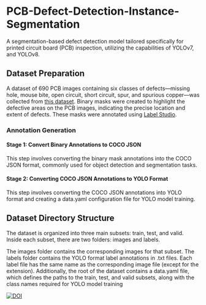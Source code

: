 # PCB-Defect-Detection-Instance-Segmentation
A segmentation-based defect detection model tailored specifically for printed circuit board (PCB) inspection, utilizing the capabilities of YOLOv7, and YOLOv8.

## Dataset Preparation
A dataset of 690 PCB images containing six classes of defects—missing hole, mouse bite, open circuit, short circuit, spur, and spurious copper—was collected from [this dataset](https://robotics.pkusz.edu.cn/resources/datasetENG/). Binary masks were created to highlight the defective areas on the PCB images, indicating the precise location and extent of defects. These masks were annotated using [Label Studio](https://labelstud.io/).

### Annotation Generation
#### Stage 1: Convert Binary Annotations to COCO JSON
This step involves converting the binary mask annotations into the COCO JSON format, commonly used for object detection and segmentation tasks.

#### Stage 2: Converting COCO JSON Annotations to YOLO Format
This step involves converting the COCO JSON annotations into YOLO format and creating a data.yaml configuration file for YOLO model training.

## Dataset Directory Structure
The dataset is organized into three main subsets: train, test, and valid. Inside each subset, there are two folders: images and labels.

The images folder contains the corresponding images for that subset.
The labels folder contains the YOLO format label annotations in .txt files. Each label file has the same name as the corresponding image file (except for the extension).
Additionally, the root of the dataset contains a data.yaml file, which defines the paths to the train, test, and valid subsets, along with the class names required for YOLO model training

[![DOI](https://zenodo.org/badge/864451430.svg)](https://doi.org/10.5281/zenodo.13871861)
